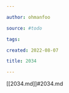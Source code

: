 ```yaml
---

author: ohmanfoo

source: #todo

tags: 

created: 2022-08-07

title: 2034

---
```

[[2034.md]]#2034.md